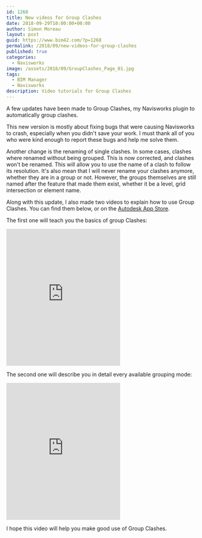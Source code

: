 ```yaml
---
id: 1268
title: New videos for Group Clashes
date: 2018-09-29T10:00:00+00:00
author: Simon Moreau
layout: post
guid: https://www.bim42.com/?p=1268
permalink: /2018/09/new-videos-for-group-clashes
published: true
categories:
  - Navisworks
image: /assets/2018/09/GroupClashes_Page_01.jpg
tags:
  - BIM Manager
  - Navisworks
description: Video tutorials for Group Clashes
---
```

A few updates have been made to Group Clashes, my Navisworks plugin to automatically group clashes.

This new version is mostly about fixing bugs that were causing Navisworks to crash, especially when you didn't save your work. I must thank all of you who were kind enough to report these bugs and help me solve them.

Another change is the renaming of single clashes. In some cases, clashes where renamed without being grouped. This is now corrected, and clashes won't be renamed. This will allow you to use the name of a clash to follow its resolution. It's also mean that I will never rename your clashes anymore, whether they are in a group or not. However, the groups themselves are still named after the feature that made them exist, whether it be a level, grid intersection or element name.

Along with this update, I also made two videos to explain how to use Group Clashes. You can find them below, or on the [Autodesk App Store](https://apps.autodesk.com/NAVIS/en/Detail/Index?id=7544208847822212204&appLang=en&os=Win64).

The first one will teach you the basics of group Clashes:

<iframe height="360" src="https://www.youtube.com/embed/G-nlgj0yspw?rel=0" frameborder="0" allow="autoplay; encrypted-media" allowfullscreen></iframe>

The second one will describe you in detail every available grouping mode:

<iframe height="360" src="https://www.youtube.com/embed/1QBkrpxXqLQ?rel=0" frameborder="0" allow="autoplay; encrypted-media" allowfullscreen></iframe>

I hope this video will help you make good use of Group Clashes.